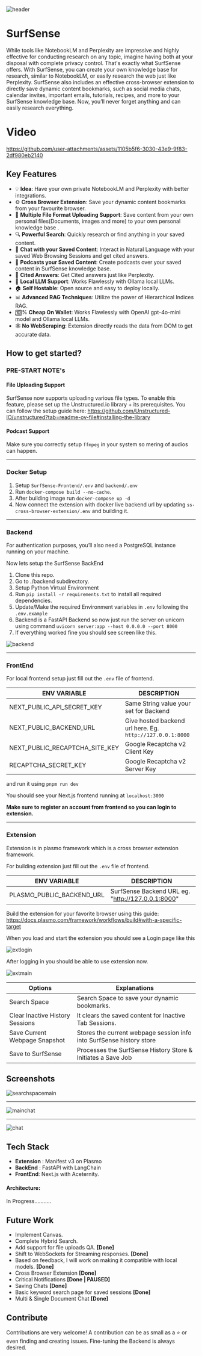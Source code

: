 

![header](https://github.com/user-attachments/assets/90f5ae85-94c4-4119-bbb4-8c3f308b7e39)



# SurfSense
While tools like NotebookLM and Perplexity are impressive and highly effective for conducting research on any topic, imagine having both at your disposal with complete privacy control. That's exactly what SurfSense offers. With SurfSense, you can create your own knowledge base for research, similar to NotebookLM, or easily research the web just like Perplexity. SurfSense also includes an effective cross-browser extension to directly save dynamic content bookmarks, such as social media chats, calendar invites, important emails, tutorials, recipes, and more to your SurfSense knowledge base. Now, you’ll never forget anything and can easily research everything.

# Video


https://github.com/user-attachments/assets/1105b5f6-3030-43e9-9f83-2df980eb2140








## Key Features

- 💡 **Idea**: Have your own private NotebookLM and Perplexity with better  integrations.
- ⚙️ **Cross Browser Extension**: Save your dynamic content bookmarks from your favourite browser.
- 📁 **Multiple File Format Uploading Support**: Save content from your own personal files(Documents, images and more) to your own personal knowledge base .
- 🔍 **Powerful Search**: Quickly research or find anything in your saved content.
- 💬 **Chat with your Saved Content**: Interact in Natural Language with your saved Web Browsing Sessions and get cited answers.
- 🎤 **Podcasts your Saved Content**: Create podcasts over your saved content in SurfSense knowledge base.
- 📄 **Cited Answers**: Get Cited answers just like Perplexity.
- 🔔 **Local LLM Support**: Works Flawlessly with Ollama local LLMs.
- 🏠 **Self Hostable**: Open source and easy to deploy locally.
- 📊 **Advanced RAG Techniques**: Utilize the power of Hierarchical Indices RAG.
- 🔟% **Cheap On Wallet**: Works Flawlessly with OpenAI gpt-4o-mini model and Ollama local LLMs.
- 🕸️ **No WebScraping**: Extension directly reads the data from DOM to get accurate data.

## How to get started?

### PRE-START NOTE's

#### File Uploading Support

SurfSense now supports uploading various file types. To enable this feature, please set up the Unstructured.io library + its prerequisites. You can follow the setup guide here: https://github.com/Unstructured-IO/unstructured?tab=readme-ov-file#installing-the-library

#### Podcast Support

Make sure you correctly setup `ffmpeg`  in your system so mering of audios can happen.

---

### Docker Setup

1. Setup `SurfSense-Frontend/.env` and `backend/.env`
2. Run `docker-compose build --no-cache`.
3. After building image run `docker-compose up -d`
4. Now connect the extension with docker live backend url by updating `ss-cross-browser-extension/.env` and building it.


---
### Backend

For authentication purposes, you’ll also need a PostgreSQL instance running on your machine.

Now lets setup the SurfSense BackEnd
1. Clone this repo.
2. Go to ./backend subdirectory.
3. Setup Python Virtual Environment
4. Run `pip install -r requirements.txt` to install all required dependencies.
5. Update/Make the required Environment variables in `.env` following the `.env.example`
6. Backend is a FastAPI Backend so now just run the server on unicorn using command `uvicorn server:app --host 0.0.0.0 --port 8000`
7. If everything worked fine you should see screen like this.

![backend](https://i.ibb.co/542Vhqw/backendrunning.png)

---

### FrontEnd

For local frontend setup just fill out the `.env` file of frontend.

|ENV VARIABLE|DESCRIPTION|
|--|--|
| NEXT_PUBLIC_API_SECRET_KEY | Same String value your set for Backend |
| NEXT_PUBLIC_BACKEND_URL | Give hosted backend url here. Eg. `http://127.0.0.1:8000`|
| NEXT_PUBLIC_RECAPTCHA_SITE_KEY | Google Recaptcha v2 Client Key |
| RECAPTCHA_SECRET_KEY | Google Recaptcha v2 Server Key|

and run it using `pnpm run dev`

You should see your Next.js frontend running at `localhost:3000`

**Make sure to register an account from frontend so you can login to extension.**

---

### Extension

Extension is in plasmo framework which is a cross browser extension framework.

For building extension just fill out the `.env` file of frontend.

|ENV VARIABLE|DESCRIPTION|
|--|--|
| PLASMO_PUBLIC_BACKEND_URL| SurfSense Backend URL eg. "http://127.0.0.1:8000" |

Build the extension for your favorite browser using this guide: https://docs.plasmo.com/framework/workflows/build#with-a-specific-target 

When you load and start the extension you should see a Login page like this

![extlogin](https://github.com/user-attachments/assets/e69af4ed-9477-4cd5-9ec7-ad2efb1bec9a)


After logging in you should be able to use extension now.

![extmain](https://github.com/user-attachments/assets/86903ff2-7672-4010-8fb8-88c228cf05e3)


|Options|Explanations|
|--|--|
| Search Space | Search Space to save your dynamic bookmarks.  |
| Clear Inactive History Sessions | It clears the saved content for Inactive Tab Sessions.  |
| Save Current Webpage Snapshot | Stores the current webpage session info into SurfSense history store|
| Save to SurfSense | Processes the SurfSense History Store & Initiates a Save Job |



## Screenshots

![searchspacemain](https://github.com/user-attachments/assets/4941dadf-8dd6-45d8-8d62-20342d5f76a0)

---

![mainchat](https://github.com/user-attachments/assets/b2ceb449-df98-47e8-90c5-ddc84a1979b7)

---

![chat](https://github.com/user-attachments/assets/2f639710-31a4-4e54-90ae-9117a29b2d1a)


##  Tech Stack

 - **Extension** : Manifest v3 on Plasmo
 - **BackEnd** : FastAPI with LangChain
 - **FrontEnd**: Next.js with Aceternity.

#### Architecture:
In Progress...........

## Future Work
- Implement Canvas. 
- Complete Hybrid Search.
- Add support for file uploads QA. **[Done]**
- Shift to WebSockets for Streaming responses. **[Done]**
- Based on feedback, I will work on making it compatible with local models. **[Done]**
- Cross Browser Extension **[Done]**
- Critical Notifications **[Done | PAUSED]**
- Saving Chats **[Done]**
- Basic keyword search page for saved sessions **[Done]**
- Multi & Single Document Chat **[Done]**


## Contribute 

Contributions are very welcome! A contribution can be as small as a ⭐ or even finding and creating issues.
Fine-tuning the Backend is always desired.

